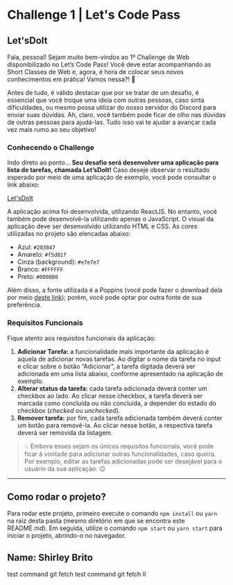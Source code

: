 # Challenge 1 | Let's Code Pass

## Let'sDoIt

Fala, pessoal! Sejam muito bem-vindos ao 1º Challenge de Web disponibilizado no Let’s Code Pass! Você deve estar acompanhando as Short Classes de Web e, agora, é hora de colocar seus novos conhecimentos em prática! Vamos nessa?! 🚀

Antes de tudo, é válido destacar que por se tratar de um desafio, é essencial que você troque uma ideia com outras pessoas, caso sinta dificuldades, ou mesmo possa utilizar do nosso servidor do Discord para enviar suas dúvidas. Ah, claro, você também pode ficar de olho nas dúvidas de outras pessoas para ajudá-las. Tudo isso vai te ajudar a avançar cada vez mais rumo ao seu objetivo!

### Conhecendo o Challenge

Indo direto ao ponto... **Seu desafio será desenvolver uma aplicação para lista de tarefas, chamada Let’sDoIt!** Caso deseje observar o resultado esperado por meio de uma aplicação de exemplo, você pode consultar o link abaixo:

[Let'sDoIt](https://lets-do-it-23v492681-walissonsilva.vercel.app/)

A aplicação acima foi desenvolvida, utilizando ReactJS. No entanto, você também pode desenvolvê-la utilizando apenas o JavaScript. O visual da aplicação deve ser desenvolvido utilizando HTML e CSS. As cores utilizadas no projeto são elencadas abaixo:

- Azul: `#203047`
- Amarelo: `#f5d01f`
- Cinza (background): `#e7e7e7`
- Branco: `#FFFFFF`
- Preto: `#000000`

Além disso, a fonte utilizada é a Poppins (você pode fazer o download dela por meio [deste link](https://fonts.google.com/specimen/Poppins?query=poppins)); porém, você pode optar por outra fonte de sua preferência.

### Requisitos Funcionais

Fique atento aos requisitos funcionais da aplicação:

1. **Adicionar Tarefa:** a funcionalidade mais importante da aplicação é aquela de adicionar novas tarefas. Ao digitar o nome da tarefa no input e clicar sobre o botão “Adicionar”, a tarefa digitada deverá ser adicionada em uma lista abaixo, conforme apresentado na aplicação de exemplo.
2. **Alterar status da tarefa:** cada tarefa adicionada deverá conter um checkbox ao lado. Ao clicar nesse checkbox, a tarefa deverá ser marcada como concluída ou não concluída, a depender do estado do checkbox (_checked_ ou _unchecked_).
3. **Remover tarefa:** por fim, cada tarefa adicionada também deverá conter um botão para removê-la. Ao clicar nesse botão, a respectiva tarefa deverá ser removida da listagem.

> 💡 Embora esses sejam os únicos requisitos funcionais, você pode ficar à vontade para adicionar outras funcionalidades, caso queira. Por exemplo, editar as tarefas adicionadas pode ser desejável para o usuário da sua aplicação. 😉

---

## Como rodar o projeto?

Para rodar este projeto, primeiro execute o comando `npm install` ou `yarn` na raiz desta pasta (mesmo diretório em que se encontra este README.md). Em seguida, utilize o comando `npm start` ou `yarn start` para iniciar o projeto, abrindo-o no navegador.

## Name: Shirley Brito
test command git fetch 
test command git fetch II

